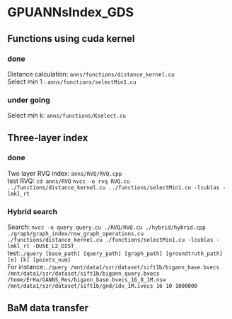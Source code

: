 # GPUANNsIndex_GDS

## Functions using cuda kernel  
### done
Distance calculation: `anns/functions/distance_kernel.cu`  
Select min 1 : `anns/functions/selectMin1.cu`  
  
### under going
Select min k: `anns/functions/Kselect.cu`  

## Three-layer index
### done
Two layer RVQ index: `anns/RVQ/RVQ.cpp`  
test RVQ: `cd anns/RVQ` `nvcc -o rvq RVQ.cu ../functions/distance_kernel.cu ../functions/selectMin1.cu -lcublas -lmkl_rt`  
  
### Hybrid search
Search: `nvcc -o query query.cu ./RVQ/RVQ.cu ./hybrid/hybrid.cpp ./graph/graph_index/nsw_graph_operations.cu ./functions/distance_kernel.cu ./functions/selectMin1.cu -lcublas -lmkl_rt -DUSE_L2_DIST_`  
test:`./query [base_path] [query_path] [graph_path] [groundtruth_path] [e] [k] [points_num]`  
For instance:`./query /mnt/data1/szr/dataset/sift1b/bigann_base.bvecs /mnt/data1/szr/dataset/sift1b/bigann_query.bvecs /home/ErHa/GANNS_Res/bigann_base.bvecs_16_8_1M.nsw /mnt/data1/szr/dataset/sift1b/gnd/idx_1M.ivecs 16 10 1000000`
## BaM data transfer
